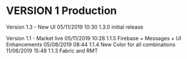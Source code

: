 
VERSION 1  Production
=========================

   Version 1.3 - New UI
      05/11/2019 10:30  1.3.0  initial release

   Version 1.1 - Market live
      05/11/2019 10:28  1.1.5  Firebase + Messages + UI Enhancements
      05/08/2019 08:44  1.1.4  New Color for all combinations
      11/06/2019 15:48  1.1.3  Fabric and RMT